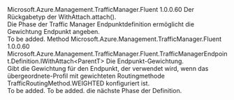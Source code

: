 <Type Name="IWithRoutingWeight&lt;ParentT&gt;" FullName="Microsoft.Azure.Management.TrafficManager.Fluent.TrafficManagerEndpoint.Definition.IWithRoutingWeight&lt;ParentT&gt;">
  <TypeSignature Language="C#" Value="public interface IWithRoutingWeight&lt;ParentT&gt;" />
  <TypeSignature Language="ILAsm" Value=".class public interface auto ansi abstract IWithRoutingWeight`1&lt;ParentT&gt;" />
  <TypeSignature Language="DocId" Value="T:Microsoft.Azure.Management.TrafficManager.Fluent.TrafficManagerEndpoint.Definition.IWithRoutingWeight`1" />
  <TypeSignature Language="VB.NET" Value="Public Interface IWithRoutingWeight(Of ParentT)" />
  <TypeSignature Language="F#" Value="type IWithRoutingWeight&lt;'ParentT&gt; = interface" />
  <AssemblyInfo>
    <AssemblyName>Microsoft.Azure.Management.TrafficManager.Fluent</AssemblyName>
    <AssemblyVersion>1.0.0.60</AssemblyVersion>
  </AssemblyInfo>
  <TypeParameters>
    <TypeParameter Name="ParentT" />
  </TypeParameters>
  <Interfaces />
  <Docs>
    <typeparam name="ParentT">Der Rückgabetyp der WithAttach.attach().</typeparam>
    <summary>
            Die Phase der Traffic Manager Endpunktdefinition ermöglicht die Gewichtung Endpunkt angeben.
            </summary>
    <remarks>To be added.</remarks>
  </Docs>
  <Members>
    <Member MemberName="WithRoutingWeight">
      <MemberSignature Language="C#" Value="public Microsoft.Azure.Management.TrafficManager.Fluent.TrafficManagerEndpoint.Definition.IWithAttach&lt;ParentT&gt; WithRoutingWeight (int weight);" />
      <MemberSignature Language="ILAsm" Value=".method public hidebysig newslot virtual instance class Microsoft.Azure.Management.TrafficManager.Fluent.TrafficManagerEndpoint.Definition.IWithAttach`1&lt;!ParentT&gt; WithRoutingWeight(int32 weight) cil managed" />
      <MemberSignature Language="DocId" Value="M:Microsoft.Azure.Management.TrafficManager.Fluent.TrafficManagerEndpoint.Definition.IWithRoutingWeight`1.WithRoutingWeight(System.Int32)" />
      <MemberSignature Language="VB.NET" Value="Public Function WithRoutingWeight (weight As Integer) As IWithAttach(Of ParentT)" />
      <MemberSignature Language="F#" Value="abstract member WithRoutingWeight : int -&gt; Microsoft.Azure.Management.TrafficManager.Fluent.TrafficManagerEndpoint.Definition.IWithAttach&lt;'ParentT&gt;" Usage="iWithRoutingWeight.WithRoutingWeight weight" />
      <MemberType>Method</MemberType>
      <AssemblyInfo>
        <AssemblyName>Microsoft.Azure.Management.TrafficManager.Fluent</AssemblyName>
        <AssemblyVersion>1.0.0.60</AssemblyVersion>
      </AssemblyInfo>
      <ReturnValue>
        <ReturnType>Microsoft.Azure.Management.TrafficManager.Fluent.TrafficManagerEndpoint.Definition.IWithAttach&lt;ParentT&gt;</ReturnType>
      </ReturnValue>
      <Parameters>
        <Parameter Name="weight" Type="System.Int32" />
      </Parameters>
      <Docs>
        <param name="weight">Die Endpunkt-Gewichtung.</param>
        <summary>
            Gibt die Gewichtung für den Endpunkt, der verwendet wird, wenn das übergeordnete-Profil mit gewichteten Routingmethode TrafficRoutingMethod.WEIGHTED konfiguriert ist.
            </summary>
        <returns>To be added.</returns>
        <remarks>To be added.</remarks>
        <return>die nächste Phase der Definition.</return>
      </Docs>
    </Member>
  </Members>
</Type>